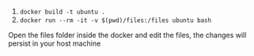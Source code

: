 1. `docker build -t ubuntu .`
2. `docker run --rm -it -v $(pwd)/files:/files ubuntu bash`

Open the files folder inside the docker and edit the files, the changes will persist in your host machine